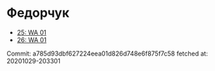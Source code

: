 # Федорчук
- [25: WA 01](25.md)
- [26: WA 01](26.md)

Commit: a785d93dbf627224eea01d826d748e6f875f7c58
 fetched at: 20201029-203301
